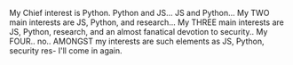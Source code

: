 My Chief interest is Python. Python and JS... JS and Python... 
My TWO main interests are JS, Python, and research... 
My THREE main interests are JS, Python, research, and an almost fanatical devotion to security.. 
My FOUR.. no.. AMONGST my interests are such elements as JS, Python, security res- I'll come in again.

<!--
**ctrl-escp/ctrl-escp** is a ✨ _special_ ✨ repository because its `README.md` (this file) appears on your GitHub profile.

Here are some ideas to get you started:

- 🔭 I’m currently working on ...
- 🌱 I’m currently learning ...
- 👯 I’m looking to collaborate on ...
- 🤔 I’m looking for help with ...
- 💬 Ask me about ...
- 📫 How to reach me: ...
- 😄 Pronouns: ...
- ⚡ Fun fact: ...
-->
